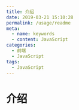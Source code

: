 ```yaml
---
title: 介绍
date: 2019-03-21 15:10:28
permalink: /usage/readme
meta:
  - name: keywords
  - content: JavaScript
categories:
  - 前端
  - JavaScript
tags:
  - JavaScript
---
```


# 介绍